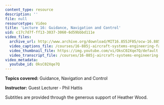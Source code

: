 ```yaml
---
content_type: resource
description: ''
file: null
resourcetype: Video
title: 'Lecture 16: Guidance, Navigation and Control'
uid: c17c7d7f-ff13-3037-3060-6d59bbbd111e
video_files:
  archive_url: http://www.archive.org/download/MIT16.855JF05/ocw-16.885-03nov2005-220k.mp4
  video_captions_file: /courses/16-885j-aircraft-systems-engineering-fall-2005/187fcbe190ba5eb985b632cc2756dcc7_OksC02Xqe7Q.vtt
  video_thumbnail_file: https://img.youtube.com/vi/OksC02Xqe7Q/default.jpg
  video_transcript_file: /courses/16-885j-aircraft-systems-engineering-fall-2005/1be0065d010b3519ad743b4bfe82942a_OksC02Xqe7Q.pdf
video_metadata:
  youtube_id: OksC02Xqe7Q
---
```


**Topics covered:** Guidance, Navigation and Control

**Instructor:** Guest Lecturer ‑ Phil Hattis

Subtitles are provided through the generous support of Heather Wood.